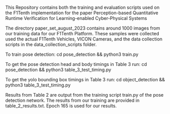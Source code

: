 This Repository contains both the training and evaluation scripts used on the F1Tenth implementation for the paper Perception-based Quantitative Runtime Verification for Learning-enabled Cyber-Physical Systems

The directory paper_set_august_2023 contains around 1000 images from our training data for our F1Tenth Platform.
These samples were collected used the actual F1Tenth Vehicles, VICON Cameras, and the data collection scripts in the data_collection_scripts folder. 

To train pose detection:
    cd pose_detection && python3 train.py

To get the pose detection head and body timings in Table 3 run:
    cd pose_detection && python3 table_3_test_timing.py

To get the yolo bounding box timings in Table 3 run:
    cd object_detection && python3 table_3_test_timing.py
    
Results from Table 2 are output from the training script train.py of the pose detection network. The results from our training are provided in table_2_results.txt. Epoch 165 is used for our results.